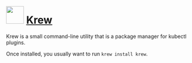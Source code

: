 # <img src="https://cdn.jsdelivr.net/gh/chocolatey-community/chocolatey-coreteampackages@41192e481c43d0a98a3eb57119f7c817892d9f0d/icons/krew.svg" width="48" height="48"/> [Krew](https://chocolatey.org/packages/krew)

Krew is a small command-line utility that is a package manager for kubectl plugins.

Once installed, you usually want to run `krew install krew`.
